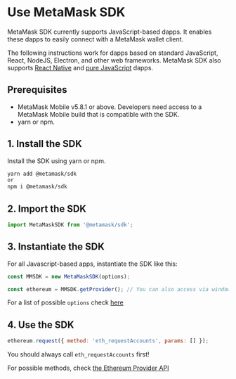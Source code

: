 # Use MetaMask SDK

MetaMask SDK currently supports JavaScript-based dapps.
It enables these dapps to easily connect with a MetaMask wallet client.

The following instructions work for dapps based on standard JavaScript, React, NodeJS, Electron, and
other web frameworks.
MetaMask SDK also supports [React Native](react-native.md) and [pure JavaScript](pure-js.md) dapps.

## Prerequisites

- MetaMask Mobile v5.8.1 or above. Developers need access to a MetaMask Mobile build that is
  compatible with the SDK.
- yarn or npm.

## 1. Install the SDK

Install the SDK using yarn or npm.

```bash
yarn add @metamask/sdk
or
npm i @metamask/sdk
```

## 2. Import the SDK

```javascript
import MetaMaskSDK from '@metamask/sdk';
```

## 3. Instantiate the SDK

For all Javascript-based apps, instantiate the SDK like this:

```javascript
const MMSDK = new MetaMaskSDK(options);

const ethereum = MMSDK.getProvider(); // You can also access via window.ethereum
```

For a list of possible `options` check [here](/metamask-sdk-js/metamask-sdk-js-options.html)

## 4. Use the SDK

```javascript
ethereum.request({ method: 'eth_requestAccounts', params: [] });
```

You should always call `eth_requestAccounts` first!

For possible methods, check [the Ethereum Provider API](/ethereum-provider.html)
